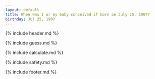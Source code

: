 ```yaml
---
layout: default
title: When was I or my baby conceived if born on July 25, 1907?
birthday: Jul 25, 1907
---
```


{% include header.md %}

{% include guess.md %}

{% include calculate.md %}

{% include safety.md %}

{% include footer.md %}




